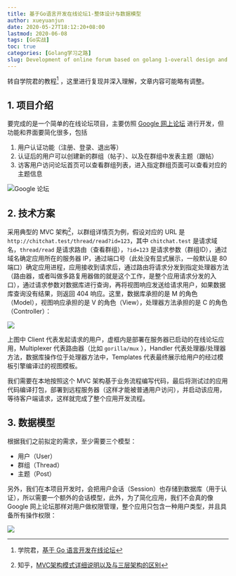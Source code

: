 ```yaml
---
title: 基于Go语言开发在线论坛1-整体设计与数据模型
author: xueyuanjun
date: 2020-05-27T18:12:20+08:00 
lastmod: 2020-06-08
tags: [Go实战]
toc: true
categories: [Golang学习之路]
slug: Development of online forum based on golang 1-overall design and data model
---
```


转自学院君的教程[^1] ，这里进行复现并深入理解，文章内容可能略有调整。

[^1]:学院君，[基于 Go 语言开发在线论坛](https://xueyuanjun.com/post/21519)

<!-- more -->

## 1. 项目介绍

要完成的是一个简单的在线论坛项目，主要仿照 [Google 网上论坛](https://groups.google.com/) 进行开发，但功能和界面要简化很多，包括

1. 用户认证功能（注册、登录、退出等）
2. 认证后的用户可以创建新的群组（帖子）、以及在群组中发表主题（跟帖）
3. 访客用户访问论坛首页可以查看群组列表，进入指定群组页面可以查看对应的主题信息

![Google 论坛](https://picped-1301226557.cos.ap-beijing.myqcloud.com/Go_20200527_image-15850625575141.jpg)

## 2. 技术方案

采用典型的 MVC 架构[^2]，以群组详情页为例，假设对应的 URL 是 `http://chitchat.test/thread/read?id=123`，其中 `chitchat.test` 是请求域名，`thread/read` 是请求路由（查看群组），`?id=123` 是请求参数（群组ID），通过域名确定应用所在的服务器 IP，通过端口号（此处没有显式展示，一般默认是 80 端口）确定应用进程，应用接收到请求后，通过路由将请求分发到指定处理器方法（路由器，或者叫做多路复用器做的就是这个工作，是整个应用请求分发的入口），通过请求参数对数据库进行查询，再将视图响应发送给请求用户，如果数据库查询没有结果，则返回 404 响应。这里，数据库承担的是 M 的角色（Model），视图响应承担的是 V 的角色（View），处理器方法承担的是 C 的角色（Controller）：

[^2]:知乎，[MVC架构模式详细说明以及与三层架构的区别](https://zhuanlan.zhihu.com/p/73791797)

![](https://picped-1301226557.cos.ap-beijing.myqcloud.com/Go_20200527_image-15850624895084.jpg)

上图中 Client 代表发起请求的用户，虚框内是部署在服务器已启动的在线论坛应用，Multiplexer 代表路由器（比如 `gorilla/mux` ），Handler 代表处理器/处理器方法，数据库操作位于处理器方法中，Templates 代表最终展示给用户的经过模板引擎编译过的视图模板。

我们需要在本地按照这个 MVC 架构基于业务流程编写代码，最后将测试过的应用代码编译打包，部署到远程服务器（这样才能被普通用户访问），并启动该应用，等待客户端请求，这样就完成了整个应用开发流程。

## 3. 数据模型

根据我们之前拟定的需求，至少需要三个模型：

- 用户（User）
- 群组（Thread）
- 主题（Post）

另外，我们在本项目开发时，会把用户会话（Session）也存储到数据库（用于认证），所以需要一个额外的会话模型，此外，为了简化应用，我们不会真的像 Google 网上论坛那样对用户做权限管理，整个应用只包含一种用户类型，并且具备所有操作权限：

![](https://picped-1301226557.cos.ap-beijing.myqcloud.com/Go_20200527_image-DraggedImage-1.png)
